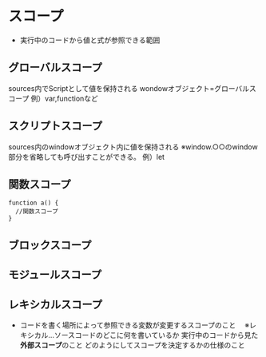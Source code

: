 # スコープ
- 実行中のコードから値と式が参照できる範囲

## グローバルスコープ
sources内でScriptとして値を保持される
wondowオブジェクト=グローバルスコープ
例）var,functionなど
## スクリプトスコープ
sources内のwindowオブジェクト内に値を保持される
※window.○○のwindow部分を省略しても呼び出すことができる。
例）let
## 関数スコープ
    function a() {
      //関数スコープ
    }

## ブロックスコープ
## モジュールスコープ

## レキシカルスコープ
- コードを書く場所によって参照できる変数が変更するスコープのこと
　※レキシカル…ソースコードのどこに何を書いているか
実行中のコードから見た**外部スコープ**のこと
どのようにしてスコープを決定するかの仕様のこと
